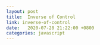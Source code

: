 ```yaml
---
layout: post
title:  Inverse of Control
link: inverse-of-control
date:   2020-07-28 21:22:00 +0800
categories: javascript
---
```

